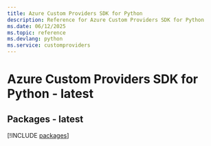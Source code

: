 ```yaml
---
title: Azure Custom Providers SDK for Python
description: Reference for Azure Custom Providers SDK for Python
ms.date: 06/12/2025
ms.topic: reference
ms.devlang: python
ms.service: customproviders
---
```

# Azure Custom Providers SDK for Python - latest
## Packages - latest
[!INCLUDE [packages](custom-providers-index.md)]